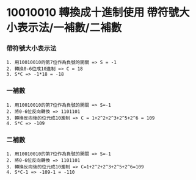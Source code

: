 # 10010010 轉換成十進制使用 帶符號大小表示法/一補數/二補數

### 帶符號大小表示法
```
1. 用10010010的第7位作為負號的開關 => S = -1
2. 轉換0-6位成10進制 => C = 18
3. S*C => -1*18 = -18
```
### 一補數
```
1. 用10010010的第7位作為負號的開關 => S=-1
2. 將0-6位反向轉換 => 1101101
3. 轉換反向後的位元成10進制 => C = 1+2^2+2^3+2^5+2^6 = 109
4. S*C => -109
```
### 二補數
```
1. 用10010010的第7位作為負號的開關 => S=-1
2. 將0-6位反向轉換 => 1101101
3. 轉換反向後的位元成10進制 => C=1+2^2+2^3+2^5+2^6=109
4. S*C-1 => -109-1 = -110
```
